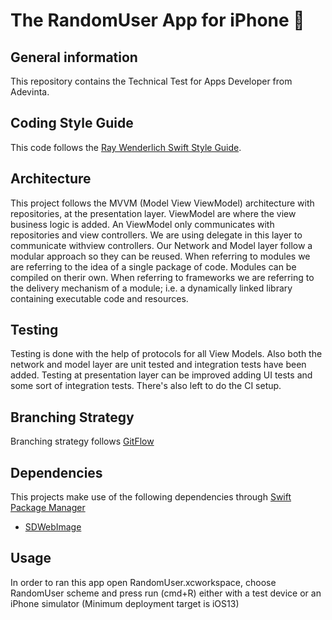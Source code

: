 # The RandomUser App for iPhone  


## General information
This repository contains the Technical Test for Apps Developer from Adevinta.


## Coding Style Guide

This code follows the [Ray Wenderlich Swift Style Guide](https://github.com/raywenderlich/swift-style-guide).


## Architecture

This project follows the MVVM (Model View ViewModel) architecture with repositories, at the presentation layer. ViewModel are where the view business logic is added. An ViewModel only communicates with repositories and view controllers. We are using delegate in this layer to communicate withview controllers. Our Network and Model layer follow a modular approach so they can be reused. When referring to modules we are referring to the idea of a single package of code. Modules can be compiled on therir own. When referring to frameworks we are referring to the delivery mechanism of a module; i.e. a dynamically linked library containing executable code and resources.


## Testing

Testing is done with the help of protocols for all View Models. Also both the network and model layer are unit tested and integration tests have been added. Testing at presentation layer can be improved adding UI tests and some sort of integration tests. There's also left to do the CI setup.


## Branching Strategy

Branching strategy follows [GitFlow](https://datasift.github.io/gitflow/IntroducingGitFlow.html)


## Dependencies

This projects make use of the following dependencies through [Swift Package Manager](https://github.com/apple/swift-package-manager/tree/master/Documentation)

* [SDWebImage](https://github.com/SDWebImage/SDWebImage)

## Usage

In order to ran this app open RandomUser.xcworkspace, choose RandomUser scheme and press run (cmd+R) either with a test device or an iPhone simulator (Minimum deployment target is iOS13)
